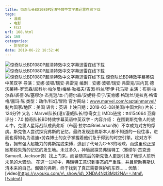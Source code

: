 ```yaml
---
title: 惊奇队长BD1080P超清特效中文字幕迅雷在线下载
tags:
  - 漫威
  - 电影
  - 科幻
url: 168.html
id: 168
categories:
  - 影视资源
date: 2019-06-22 18:52:40
---
```


![惊奇队长BD1080P超清特效中文字幕迅雷在线下载](https://img.viapi.cn/wp/uploads/2019/05/4ed377dc84a81bf3.jpg "惊奇队长BD1080P超清特效中文字幕迅雷在线下载") ![惊奇队长BD1080P超清特效中文字幕迅雷在线下载](https://img.viapi.cn/wp/uploads/2019/05/643ba4a227d0fd04.jpg "惊奇队长BD1080P超清特效中文字幕迅雷在线下载") ![惊奇队长BD1080P超清特效中文字幕迅雷在线下载](https://img.viapi.cn/wp/uploads/2019/05/24960d4a36099d78.jpg "惊奇队长BD1080P超清特效中文字幕迅雷在线下载") 惊奇队长BD特效字幕英语中英双字 导演：安娜·波顿/瑞安·弗雷克 编剧：安娜·波顿/瑞安·弗雷克/吉内瓦·德沃莱特-罗宾森/尼科尔·帕尔曼/梅格·勒福夫/吉因·科兰/罗伊·托马斯 主演：布丽·拉尔森/裘德·洛/塞缪尔·杰克逊/本·门德尔森/安妮特·贝宁/麦肯娜·格瑞丝/克拉克·格雷格/嘉玛·陈 类型：动作/科幻/冒险 官方网站：www.marvel.com/captainmarvel/ 制片国家/地区：美国 语言：英语 上映日期：2019-03-08(美国/中国大陆) 片长：124分钟 又名：Marvel队长(港)/漫威队长/惊奇女士 IMDb链接：tt4154664 豆瓣评分：7.0 惊奇队长BD特效字幕英语中英双字 - 内容介绍： 在围剿斯克鲁人的战斗中，克里人星际战队成员弗斯（布丽·拉尔森BrieLarson饰）不幸成为对方的俘虏。斯克鲁人尝试探究弗斯的记忆，最终发现连弗斯本人都不知道的一段往事，进而也得知名为温迪•劳森博士的女子掌握着他们急于得到的时空引擎。趁对方不备，拥有强大超能力的弗斯摆脱束缚，逃到了代号为C-53的地球，而这里也正是她那段失落的记忆的发生地。未过多久，神盾局探员弗瑞特工（塞缪尔·杰克逊SamuelL.Jackson饰）找上门来，而紧随其后的斯克鲁人更是引发了地球人前所未见的大骚动。 在这一过程中，弗瑞特工意识到事态的严重性，并且帮助弗斯认清本来的自己。倔强的弗斯，终于找到了真正需要保护的东西…… 优酷：\[video\]https://v.youku.com/v\_show/id\_XNDA4NzI3MzI2NA==.html\[/video\]